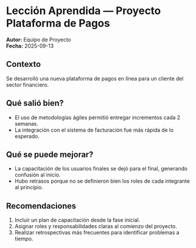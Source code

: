 #  Lección Aprendida — Proyecto Plataforma de Pagos

**Autor:** Equipo de Proyecto  
**Fecha:** 2025-09-13  

## Contexto
Se desarrolló una nueva plataforma de pagos en línea para un cliente del sector financiero.  

## Qué salió bien?
- El uso de metodologías ágiles permitió entregar incrementos cada 2 semanas.  
- La integración con el sistema de facturación fue más rápida de lo esperado.  

## Qué se puede mejorar?
- La capacitación de los usuarios finales se dejó para el final, generando confusión al inicio.  
- Hubo retrasos porque no se definieron bien los roles de cada integrante al principio.  

## Recomendaciones
1. Incluir un plan de capacitación desde la fase inicial.  
2. Asignar roles y responsabilidades claras al comienzo del proyecto.  
3. Realizar retrospectivas más frecuentes para identificar problemas a tiempo.

